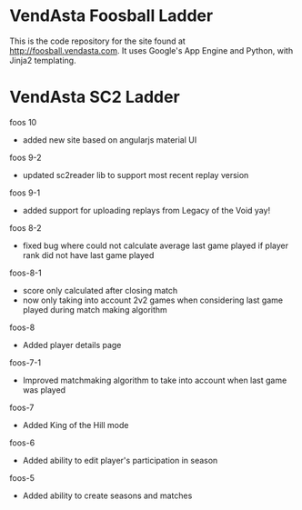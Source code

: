 # VendAsta Foosball Ladder

This is the code repository for the site found at http://foosball.vendasta.com.
It uses Google's App Engine and Python, with Jinja2 templating.

# VendAsta SC2 Ladder
foos 10
- added new site based on angularjs material UI

foos 9-2
- updated sc2reader lib to support most recent replay version

foos 9-1
- added support for uploading replays from Legacy of the Void yay!

foos 8-2
- fixed bug where could not calculate average last game played if player rank did not have last game played

foos-8-1
- score only calculated after closing match
- now only taking into account 2v2 games when considering last game played during match making algorithm

foos-8
- Added player details page

foos-7-1
- Improved matchmaking algorithm to take into account when last game was played

foos-7
- Added King of the Hill mode

foos-6
- Added ability to edit player's participation in season

foos-5
- Added ability to create seasons and matches